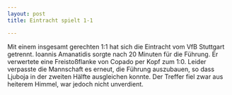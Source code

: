 ```yaml
---
layout: post
title: Eintracht spielt 1-1

---
```


Mit einem insgesamt gerechten 1:1 hat sich die Eintracht vom VfB Stuttgart getrennt. Ioannis Amanatidis sorgte nach 20 Minuten für die Führung. Er verwertete eine Freistoßflanke von Copado per Kopf zum 1:0. Leider verpasste die Mannschaft es erneut, die Führung auszubauen, so dass Ljuboja in der zweiten Hälfte ausgleichen konnte. Der Treffer fiel zwar aus heiterem Himmel, war jedoch nicht unverdient.


